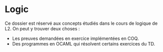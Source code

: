 # Logic

Ce dossier est réservé aux concepts étudiés dans le cours de logique de L2. On peut y trouver deux choses :

+ Les preuves demandées en exercice implémentées en COQ.
+ Des programmes en OCAML qui résolvent certains exercices du TD.

